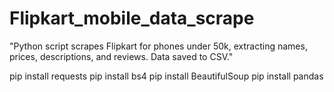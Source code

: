 # Flipkart_mobile_data_scrape
"Python script scrapes Flipkart for phones under 50k, extracting names, prices, descriptions, and reviews. Data saved to CSV."

pip install requests
pip install bs4
pip install BeautifulSoup
pip install pandas
